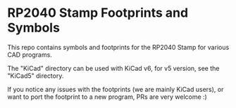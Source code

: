 # RP2040 Stamp Footprints and Symbols

This repo contains symbols and footprints for the RP2040 Stamp for various CAD programs.

The "KiCad" directory can be used with KiCad v6, for v5 version, see the "KiCad5" directory.

If you notice any issues with the footprints (we are mainly KiCad users), or want to port the footprint to a new program, PRs are very welcome :)
